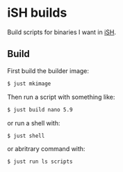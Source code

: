 # iSH builds

Build scripts for binaries I want in [iSH](https://github.com/ish-app/ish).

## Build

First build the builder image:

```sh
$ just mkimage
```

Then run a script with something like:

```sh
$ just build nano 5.9
```

or run a shell with:

```sh
$ just shell
```

or abritrary command with:

```sh
$ just run ls scripts
```
